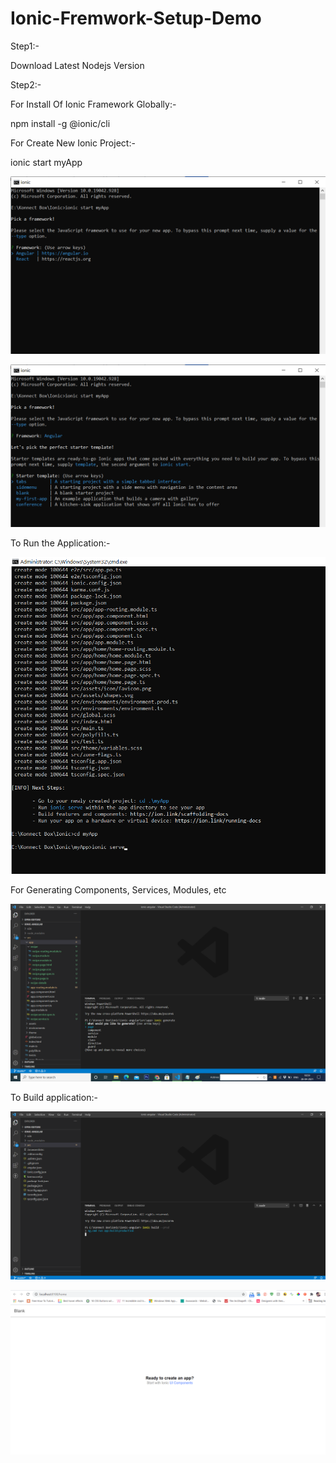 # Ionic-Fremwork-Setup-Demo

Step1:-

Download Latest Nodejs Version

Step2:-

For Install Of Ionic Framework Globally:-

npm install -g @ionic/cli

For Create New Ionic Project:-

ionic start myApp

![](https://github.com/Kishore117/Ionic-Fremwork-Setup-Demo/blob/eb2e1ab9796d6183be966dda6576058ec78d95d2/New%20folder/01.png)

![](https://github.com/Kishore117/Ionic-Fremwork-Setup-Demo/blob/eb2e1ab9796d6183be966dda6576058ec78d95d2/New%20folder/02.png)

To Run the Application:-

![](https://github.com/Kishore117/Ionic-Fremwork-Setup-Demo/blob/eb2e1ab9796d6183be966dda6576058ec78d95d2/New%20folder/03.png)

For Generating Components, Services, Modules, etc

![](https://github.com/Kishore117/Ionic-Fremwork-Setup-Demo/blob/eb2e1ab9796d6183be966dda6576058ec78d95d2/New%20folder/04.png)

To Build application:-

![](https://github.com/Kishore117/Ionic-Fremwork-Setup-Demo/blob/eb2e1ab9796d6183be966dda6576058ec78d95d2/New%20folder/05.png)


![](https://github.com/Kishore117/Ionic-Fremwork-Setup-Demo/blob/eb2e1ab9796d6183be966dda6576058ec78d95d2/New%20folder/06.png)
